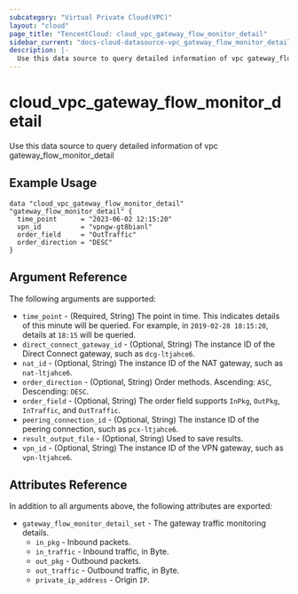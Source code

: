 ```yaml
---
subcategory: "Virtual Private Cloud(VPC)"
layout: "cloud"
page_title: "TencentCloud: cloud_vpc_gateway_flow_monitor_detail"
sidebar_current: "docs-cloud-datasource-vpc_gateway_flow_monitor_detail"
description: |-
  Use this data source to query detailed information of vpc gateway_flow_monitor_detail
---
```


# cloud_vpc_gateway_flow_monitor_detail

Use this data source to query detailed information of vpc gateway_flow_monitor_detail

## Example Usage

```hcl
data "cloud_vpc_gateway_flow_monitor_detail" "gateway_flow_monitor_detail" {
  time_point      = "2023-06-02 12:15:20"
  vpn_id          = "vpngw-gt8bianl"
  order_field     = "OutTraffic"
  order_direction = "DESC"
}
```

## Argument Reference

The following arguments are supported:

* `time_point` - (Required, String) The point in time. This indicates details of this minute will be queried. For example, in `2019-02-28 18:15:20`, details at `18:15` will be queried.
* `direct_connect_gateway_id` - (Optional, String) The instance ID of the Direct Connect gateway, such as `dcg-ltjahce6`.
* `nat_id` - (Optional, String) The instance ID of the NAT gateway, such as `nat-ltjahce6`.
* `order_direction` - (Optional, String) Order methods. Ascending: `ASC`, Descending: `DESC`.
* `order_field` - (Optional, String) The order field supports `InPkg`, `OutPkg`, `InTraffic`, and `OutTraffic`.
* `peering_connection_id` - (Optional, String) The instance ID of the peering connection, such as `pcx-ltjahce6`.
* `result_output_file` - (Optional, String) Used to save results.
* `vpn_id` - (Optional, String) The instance ID of the VPN gateway, such as `vpn-ltjahce6`.

## Attributes Reference

In addition to all arguments above, the following attributes are exported:

* `gateway_flow_monitor_detail_set` - The gateway traffic monitoring details.
  * `in_pkg` - Inbound packets.
  * `in_traffic` - Inbound traffic, in Byte.
  * `out_pkg` - Outbound packets.
  * `out_traffic` - Outbound traffic, in Byte.
  * `private_ip_address` - Origin `IP`.


